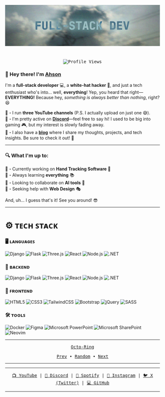 ![Background](https://github.com/TheProlifical/TheProlifical/blob/main/banner.png?raw=true)
# 

<a>

<p align="center">
  <samp>
    <img src="https://komarev.com/ghpvc/?username=TheProlifical&style=for-the-badge" alt="Profile Views">
  </samp>
</p>


</a>


### 👋 Hey there! I'm <a href="https://github.com/@TheProlifical">Ahson</a>  

I'm a **full-stack developer** 💻, a **white-hat hacker** 🔐, and just a tech enthusiast who's into... well, **everything**! Yep, you heard that right—**EVERYTHING!** Because hey, *something is always better than nothing*, right? 😆  

🎥・I run **three YouTube channels** (P.S. I actually upload on just one 😅).  
💬・I'm pretty active on **[Discord](https://discord.gg/stcApdCN3T)**—feel free to say hi! I used to be big into gaming 🎮, but my interest is slowly fading away.  
📝・I also have a **[blog](https://techsleekblogs.vercel.app/)** where I share my thoughts, projects, and tech insights. Be sure to check it out! 🚀  

---

### 🔍 What I'm up to:  
🔭・Currently working on **Hand Tracking Software** 🤖  
🌱・Always learning **everything** 📚  
👯・Looking to collaborate on **AI tools** 🧠  
🎨・Seeking help with **Web Design** 🎭  

And, uh... I guess that's it! See you around! 😎  

---

# ⚙️ ᴛᴇᴄʜ ꜱᴛᴀᴄᴋ

### 🖥️ ʟᴀɴɢᴜᴀɢᴇꜱ 

<p>
  <img src="https://img.shields.io/badge/django-%23092E20.svg?style=for-the-badge&logo=django&logoColor=white" alt="Django">
  <img src="https://img.shields.io/badge/flask-%23000.svg?style=for-the-badge&logo=flask&logoColor=white" alt="Flask">
  <img src="https://img.shields.io/badge/threejs-black?style=for-the-badge&logo=three.js&logoColor=white" alt="Three.js">
  <img src="https://img.shields.io/badge/react-%2320232a.svg?style=for-the-badge&logo=react&logoColor=%2361DAFB" alt="React">
  <img src="https://img.shields.io/badge/node.js-6DA55F?style=for-the-badge&logo=node.js&logoColor=white" alt="Node.js">
  <img src="https://img.shields.io/badge/.NET-5C2D91?style=for-the-badge&logo=.net&logoColor=white" alt=".NET">
</p>

### 🔧 ʙᴀᴄᴋᴇɴᴅ 
<p>
  <img src="https://img.shields.io/badge/django-%23092E20.svg?style=for-the-badge&logo=django&logoColor=white" alt="Django">
  <img src="https://img.shields.io/badge/flask-%23000.svg?style=for-the-badge&logo=flask&logoColor=white" alt="Flask">
  <img src="https://img.shields.io/badge/threejs-black?style=for-the-badge&logo=three.js&logoColor=white" alt="Three.js">
  <img src="https://img.shields.io/badge/react-%2320232a.svg?style=for-the-badge&logo=react&logoColor=%2361DAFB" alt="React">
  <img src="https://img.shields.io/badge/node.js-6DA55F?style=for-the-badge&logo=node.js&logoColor=white" alt="Node.js">
  <img src="https://img.shields.io/badge/.NET-5C2D91?style=for-the-badge&logo=.net&logoColor=white" alt=".NET">
</p>

### 🎨 ꜰʀᴏɴᴛᴇɴᴅ 
<p>
  <img src="https://img.shields.io/badge/html5-%23E34F26.svg?style=for-the-badge&logo=html5&logoColor=white" alt="HTML5">
  <img src="https://img.shields.io/badge/css3-%231572B6.svg?style=for-the-badge&logo=css3&logoColor=white" alt="CSS3">
  <img src="https://img.shields.io/badge/tailwindcss-%2338B2AC.svg?style=for-the-badge&logo=tailwind-css&logoColor=white" alt="TailwindCSS">
  <img src="https://img.shields.io/badge/bootstrap-%238511FA.svg?style=for-the-badge&logo=bootstrap&logoColor=white" alt="Bootstrap">
  <img src="https://img.shields.io/badge/jquery-%230769AD.svg?style=for-the-badge&logo=jquery&logoColor=white" alt="jQuery">
  <img src="https://img.shields.io/badge/SASS-hotpink.svg?style=for-the-badge&logo=SASS&logoColor=white" alt="SASS">
</p>

### 🛠️ ᴛᴏᴏʟꜱ
<p>
  <img src="https://img.shields.io/badge/docker-%230db7ed.svg?style=for-the-badge&logo=docker&logoColor=white" alt="Docker">
  <img src="https://img.shields.io/badge/figma-%23F24E1E.svg?style=for-the-badge&logo=figma&logoColor=white" alt="Figma">
  <img src="https://img.shields.io/badge/Microsoft_PowerPoint-B7472A?style=for-the-badge&logo=microsoft-powerpoint&logoColor=white" alt="Microsoft PowerPoint">
  <img src="https://img.shields.io/badge/Microsoft_SharePoint-0078D4?style=for-the-badge&logo=microsoft-sharepoint&logoColor=white" alt="Microsoft SharePoint">
  <img src="https://img.shields.io/badge/NeoVim-%2357A143.svg?&style=for-the-badge&logo=neovim&logoColor=white" alt="Neovim">
</p>



---

<p align="center">
  <samp>
    <a href="https://octo-ring.com/">Octo-Ring</a>
  </samp>
</p>

<p align="center">
  <samp>
    <a href="https://octo-ring.com/p/TheProlifical/prev">Prev</a> • 
    <a href="https://octo-ring.com/p/TheProlifical/random">Random</a> • 
    <a href="https://octo-ring.com/p/TheProlifical/next">Next</a>
  </samp>
</p>

---

---


<p align="center">
  <samp>
    <a href="https://youtube.com/@ahson01">📺 YouTube</a> |
    <a href="https://discord.com/stcApdCN3T">💬 Discord</a> |
    <a href="https://open.spotify.com/user/xx07qk8dae8i6p56ib">🎵 Spotify</a> |
    <a href="https://instagram.com/ahson.001/">📸 Instagram</a> |
    <a href="https://x.com/@ahson_">🐦 X (Twitter)</a> |
    <a href="https://github.com/@TheProlifical">💻 GitHub</a>
  </samp>
</p>

---
